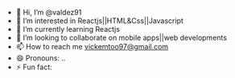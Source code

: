 - 👋 Hi, I’m @valdez91
- 👀 I’m interested in Reactjs||HTML&Css||Javascript
- 🌱 I’m currently learning Reactjs
- 💞️ I’m looking to collaborate on mobile apps||web developments
- 📫 How to reach me vickemtoo97@gmail.com
- 😄 Pronouns: ..
- ⚡ Fun fact:

<!---
valdez91/valdez91 is a ✨ special ✨ repository because its `README.md` (this file) appears on your GitHub profile.
You can click the Preview link to take a look at your changes.
--->
